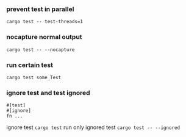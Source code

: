 ### prevent test in parallel
`cargo test -- test-threads=1`

### nocapture normal output
`cargo test -- --nocapture`

### run certain test
`cargo test some_Test`

### ignore test and test ignored
```
#[test]
#[ignore]
fn ...
```
ignore test
`cargo test`
run only ignored test
`cargo test -- --ignored`